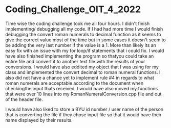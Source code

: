 # Coding_Challenge_OIT_4_2022
Time wise the coding challenge took me all four hours.
I didn't finish implementing/ debugging all my code. If I had had more time I would finish debugging the
convert roman numerals to decimal function as it seems to give the correct value most of the time but in some cases it doesn't seem to be adding the very last number if 
the value is a 1. More than likely its an easy fix with an issue with my for loop/if statements that i could fix. I would have also finished implementing the program so thatyou could take an entire file and convert it to another text file with the results of your conversions. I would have also eddited my object that I was using for my class and implemented the convert decimal to roman numeral functions. I also did not have a chance yet to implement rule #4 in regards to what roman numerals are acceptable according to the document when checkingthe input thats received. I would have also moved my functions that were over 10 lines into my RomanNumeralConversion.cpp file and out of the header file. 

I would have also liked to store a BYU id number / user name of the person that is converting the file if they chose input file so that it would have their name displayed by their results.
